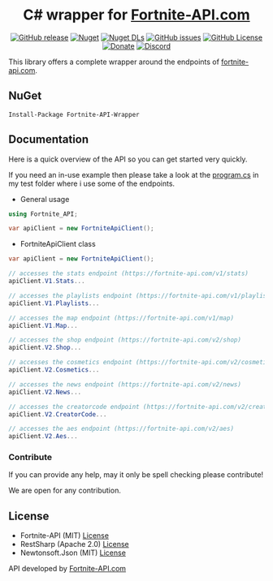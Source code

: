 <div align="center">

# C# wrapper for [Fortnite-API.com](https://fortnite-api.com)

[![GitHub release](https://img.shields.io/github/v/release/Fortnite-API/csharp-wrapper?logo=github)](https://github.com/Fortnite-API/csharp-wrapper/releases/latest) [![Nuget](https://img.shields.io/nuget/v/Fortnite-API-Wrapper?logo=nuget)](https://www.nuget.org/packages/Fortnite-API-Wrapper) [![Nuget DLs](https://img.shields.io/nuget/dt/Fortnite-API-Wrapper?logo=nuget)](https://www.nuget.org/packages/Fortnite-API-Wrapper) [![GitHub issues](https://img.shields.io/github/issues/Fortnite-API/csharp-wrapper?logo=github)](https://github.com/Fortnite-API/csharp-wrapper/issues) [![GitHub License](https://img.shields.io/github/license/Fortnite-API/csharp-wrapper)](https://github.com/Fortnite-API/csharp-wrapper/blob/master/LICENSE) [![Donate](https://img.shields.io/badge/donate-PayPal-blue.svg?logo=paypal)](https://fortnite-api.com/paypal) [![Discord](https://discordapp.com/api/guilds/621452110558527502/widget.png?style=shield)](https://fortnite-api.com/discord)

</div>

This library offers a complete wrapper around the endpoints of [fortnite-api.com](https://fortnite-api.com).

## NuGet

    Install-Package Fortnite-API-Wrapper

## Documentation

Here is a quick overview of the API so you can get started very quickly.

If you need an in-use example then please take a look at the [program.cs](https://github.com/Fortnite-API/csharp-wrapper/blob/master/src/Fortnite-API.Test/Program.cs) in my test folder where i use some of the endpoints.

- General usage

```cs
using Fortnite_API;

var apiClient = new FortniteApiClient();
```

- FortniteApiClient class

```cs
var apiClient = new FortniteApiClient();

// accesses the stats endpoint (https://fortnite-api.com/v1/stats)
apiClient.V1.Stats...

// accesses the playlists endpoint (https://fortnite-api.com/v1/playlists)
apiClient.V1.Playlists...

// accesses the map endpoint (https://fortnite-api.com/v1/map)
apiClient.V1.Map...

// accesses the shop endpoint (https://fortnite-api.com/v2/shop)
apiClient.V2.Shop...

// accesses the cosmetics endpoint (https://fortnite-api.com/v2/cosmetics)
apiClient.V2.Cosmetics...

// accesses the news endpoint (https://fortnite-api.com/v2/news)
apiClient.V2.News...

// accesses the creatorcode endpoint (https://fortnite-api.com/v2/creatorcode)
apiClient.V2.CreatorCode...

// accesses the aes endpoint (https://fortnite-api.com/v2/aes)
apiClient.V2.Aes...
```

### Contribute

If you can provide any help, may it only be spell checking please contribute!

We are open for any contribution.

## License

- Fortnite-API (MIT) [License](https://github.com/Fortnite-API/csharp-wrapper/blob/master/LICENSE "MIT License")
- RestSharp (Apache 2.0) [License](https://github.com/restsharp/RestSharp/blob/master/LICENSE.txt)
- Newtonsoft.Json (MIT) [License](https://github.com/JamesNK/Newtonsoft.Json/blob/master/LICENSE.md)

API developed by [Fortnite-API.com](https://dash.fortnite-api.com/about)
